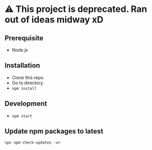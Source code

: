 # :warning: This project is deprecated. Ran out of ideas midway xD

## Prerequisite
* Node.js

## Installation
* Clone this repo.
* Go to directory.
* `npm install`

## Development
* `npm start`

## Update npm packages to latest
`npx npm-check-updates -u+`
